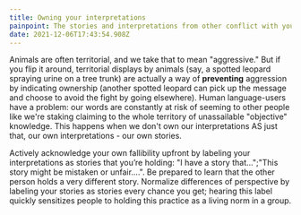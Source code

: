 ```yaml
---
title: Owning your interpretations
painpoint: The stories and interpretations from other conflict with your reality
date: 2021-12-06T17:43:54.908Z
---
```

Animals are often territorial, and we take that to mean "aggressive." But if you flip it around, territorial displays by animals (say, a spotted leopard spraying urine on a tree trunk) are actually a way of **preventing** aggression by indicating ownership (another spotted leopard can pick up the message and choose to avoid the fight by going elsewhere). Human language-users have a problem: our words are constantly at risk of seeming to other people like we're staking claiming to the whole territory of unassailable "objective" knowledge. This happens when we don't own our interpretations AS just that, our own interpretations - our own stories. 

Actively acknowledge your own fallibility upfront by labeling your interpretations as stories that you’re holding: "I have a story that…";"This story might be mistaken or unfair….". Be prepared to learn that the other person holds a very different story. Normalize differences of perspective by labeling your stories as stories every chance you get; hearing this label quickly sensitizes people to holding this practice as a living norm in a group.